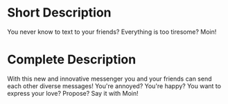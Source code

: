 # Short Description
You never know to text to your friends? Everything is too tiresome? Moin!

# Complete Description
With this new and innovative messenger you and your friends can send each other diverse messages! You're annoyed? You're happy? You want to express your love? Propose?
Say it with Moin!
